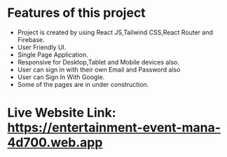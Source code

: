 # Features of this project

* Project is created by using React JS,Tailwind CSS,React Router and Firebase.
* User Friendly UI.
* Single Page Application.
* Responsive for Desktop,Tablet and Mobile devices also.
* User can sign in with their own Email and Password also
* User can Sign In With Google.
* Some of the pages are in under construction.

# Live Website Link:  https://entertainment-event-mana-4d700.web.app
